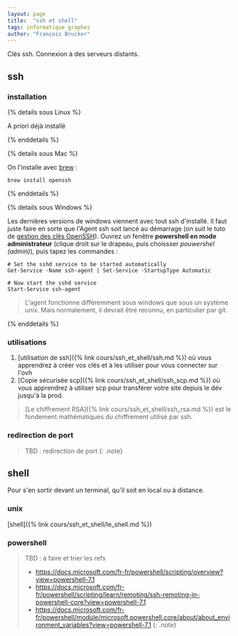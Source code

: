 ```yaml
---
layout: page
title:  "ssh et shell"
tags: informatique graphes
author: "François Brucker"
---
```



Clés ssh. Connexion à des serveurs distants.

## ssh

### installation

{% details sous Linux %}

A priori déjà installé

{% enddetails %}

{% details sous Mac %}

On l'installe avec [brew](https://brew.sh/) :

```shell
brew install openssh
```

{% enddetails %}

{% details sous Windows %}

Les dernières versions de windows viennent avec tout ssh d'installé. Il faut juste faire en sorte que l'Agent ssh soit lancé au démarrage (on suit le tuto de [gestion des clés OpenSSH](https://docs.microsoft.com/fr-fr/windows-server/administration/openssh/openssh_keymanagement)). Ouvrez un fenêtre **powershell en mode administrateur** (clique droit sur le drapeau, puis choissser *pouwershel (admin)*), puis tapez les commandes :

```shell
# Set the sshd service to be started automatically
Get-Service -Name ssh-agent | Set-Service -StartupType Automatic

# Now start the sshd service
Start-Service ssh-agent
```

> L'agent fonctionne différemment sous windows que sous un système unix. Mais normalement, il devrait être reconnu, en particulier par git.

{% enddetails %}

### utilisations

1. [utilisation de ssh]({% link cours/ssh_et_shell/ssh.md %}) où vous apprendrez à créer vos clés et à les utiliser pour vous connecter sur l'ovh
2. [Copie sécurisée scp]({% link cours/ssh_et_shell/ssh_scp.md %}) où vous apprendrez à utiliser scp pour transférer votre site depuis le dév jusqu'à la prod.

> [Le chiffrement RSA]({% link cours/ssh_et_shell/ssh_rsa.md %}) est le fondement mathématiques du chiffrement utilisé par ssh.

### redirection de port

> TBD : redirection de port
{: .note}

## shell

Pour s'en sortir devant un terminal, qu'il soit en local ou à distance.

### unix

[shell]({% link cours/ssh_et_shell/le_shell.md %})

### powershell

> TBD : à faire et trier les refs
> * <https://docs.microsoft.com/fr-fr/powershell/scripting/overview?view=powershell-7.1>
> * <https://docs.microsoft.com/fr-fr/powershell/scripting/learn/remoting/ssh-remoting-in-powershell-core?view=powershell-7.1>
> * <https://docs.microsoft.com/fr-fr/powershell/module/microsoft.powershell.core/about/about_environment_variables?view=powershell-7.1>
{: .note}
